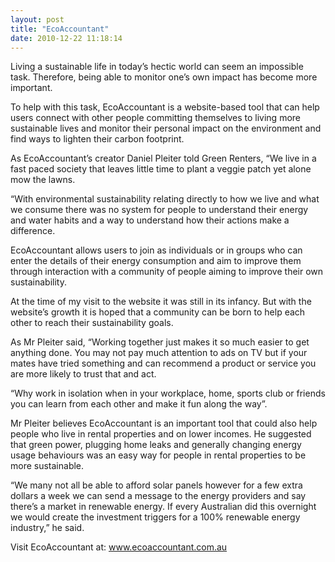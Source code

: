 ```yaml
---
layout: post
title: "EcoAccountant"
date: 2010-12-22 11:18:14
---
```


Living a sustainable life in today’s hectic world can seem an impossible task. Therefore, being able to monitor one’s own impact has become more important.

To help with this task, EcoAccountant is a website-based tool that can help users connect with other people committing themselves to living more sustainable lives and monitor their personal impact on the environment and find ways to lighten their carbon footprint.

As EcoAccountant’s creator Daniel Pleiter told Green Renters, “We live in a fast paced society that leaves little time to plant a veggie patch yet alone mow the lawns.

“With environmental sustainability relating directly to how we live and what we consume there was no system for people to understand their energy and water habits and a way to understand how their actions make a difference.

EcoAccountant allows users to join as individuals or in groups who can enter the details of their energy consumption and aim to improve them through interaction with a community of people aiming to improve their own sustainability.

At the time of my visit to the website it was still in its infancy. But with the website’s growth it is hoped that a community can be born to help each other to reach their sustainability goals.

As Mr Pleiter said, “Working together just makes it so much easier to get anything done. You may not pay much attention to ads on TV but if your mates have tried something and can recommend a product or service you are more likely to trust that and act.

“Why work in isolation when in your workplace, home, sports club or friends you can learn from each other and make it fun along the way”.

Mr Pleiter believes EcoAccountant is an important tool that could also help people who live in rental properties and on lower incomes. He suggested that green power, plugging home leaks and generally changing energy usage behaviours was an easy way for people in rental properties to be more sustainable.

“We many not all be able to afford solar panels however for a few extra dollars a week we can send a message to the energy providers and say there’s a market in renewable energy. If every Australian did this overnight we would create the investment triggers for a 100% renewable energy industry,” he said.

Visit EcoAccountant at: <a href="http://www.ecoaccountant.com.au" target="_blank">www.ecoaccountant.com.au</a>